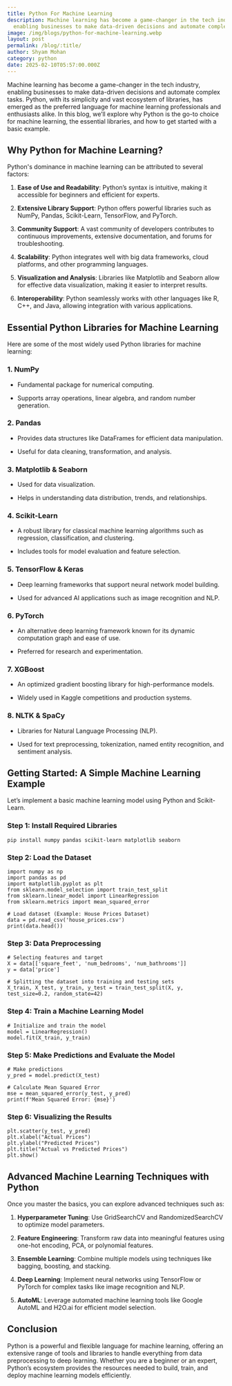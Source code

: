 ```yaml
---
title: Python For Machine Learning
description: Machine learning has become a game-changer in the tech industry,
  enabling businesses to make data-driven decisions and automate complex tasks.
image: /img/blogs/python-for-machine-learning.webp
layout: post
permalink: /blog/:title/
author: Shyam Mohan
category: python
date: 2025-02-10T05:57:00.000Z
---
```


Machine learning has become a game-changer in the tech industry, enabling businesses to make data-driven decisions and automate complex tasks. Python, with its simplicity and vast ecosystem of libraries, has emerged as the preferred language for machine learning professionals and enthusiasts alike. In this blog, we’ll explore why Python is the go-to choice for machine learning, the essential libraries, and how to get started with a basic example.

## Why Python for Machine Learning?

Python's dominance in machine learning can be attributed to several factors:

1.  **Ease of Use and Readability**: Python’s syntax is intuitive, making it accessible for beginners and efficient for experts.
    
2.  **Extensive Library Support**: Python offers powerful libraries such as NumPy, Pandas, Scikit-Learn, TensorFlow, and PyTorch.
    
3.  **Community Support**: A vast community of developers contributes to continuous improvements, extensive documentation, and forums for troubleshooting.
    
4.  **Scalability**: Python integrates well with big data frameworks, cloud platforms, and other programming languages.
    
5.  **Visualization and Analysis**: Libraries like Matplotlib and Seaborn allow for effective data visualization, making it easier to interpret results.
    
6.  **Interoperability**: Python seamlessly works with other languages like R, C++, and Java, allowing integration with various applications.
    

## Essential Python Libraries for Machine Learning

Here are some of the most widely used Python libraries for machine learning:

### 1. **NumPy**

-   Fundamental package for numerical computing.
    
-   Supports array operations, linear algebra, and random number generation.
    

### 2. **Pandas**

-   Provides data structures like DataFrames for efficient data manipulation.
    
-   Useful for data cleaning, transformation, and analysis.
    

### 3. **Matplotlib & Seaborn**

-   Used for data visualization.
    
-   Helps in understanding data distribution, trends, and relationships.
    

### 4. **Scikit-Learn**

-   A robust library for classical machine learning algorithms such as regression, classification, and clustering.
    
-   Includes tools for model evaluation and feature selection.
    

### 5. **TensorFlow & Keras**

-   Deep learning frameworks that support neural network model building.
    
-   Used for advanced AI applications such as image recognition and NLP.
    

### 6. **PyTorch**

-   An alternative deep learning framework known for its dynamic computation graph and ease of use.
    
-   Preferred for research and experimentation.
    

### 7. **XGBoost**

-   An optimized gradient boosting library for high-performance models.
    
-   Widely used in Kaggle competitions and production systems.
    

### 8. **NLTK & SpaCy**

-   Libraries for Natural Language Processing (NLP).
    
-   Used for text preprocessing, tokenization, named entity recognition, and sentiment analysis.
    

## Getting Started: A Simple Machine Learning Example

Let’s implement a basic machine learning model using Python and Scikit-Learn.

### Step 1: Install Required Libraries

```
pip install numpy pandas scikit-learn matplotlib seaborn
```

### Step 2: Load the Dataset

```
import numpy as np
import pandas as pd
import matplotlib.pyplot as plt
from sklearn.model_selection import train_test_split
from sklearn.linear_model import LinearRegression
from sklearn.metrics import mean_squared_error

# Load dataset (Example: House Prices Dataset)
data = pd.read_csv('house_prices.csv')
print(data.head())
```

### Step 3: Data Preprocessing

```
# Selecting features and target
X = data[['square_feet', 'num_bedrooms', 'num_bathrooms']]
y = data['price']

# Splitting the dataset into training and testing sets
X_train, X_test, y_train, y_test = train_test_split(X, y, test_size=0.2, random_state=42)
```

### Step 4: Train a Machine Learning Model

```
# Initialize and train the model
model = LinearRegression()
model.fit(X_train, y_train)
```

### Step 5: Make Predictions and Evaluate the Model

```
# Make predictions
y_pred = model.predict(X_test)

# Calculate Mean Squared Error
mse = mean_squared_error(y_test, y_pred)
print(f'Mean Squared Error: {mse}')
```

### Step 6: Visualizing the Results

```
plt.scatter(y_test, y_pred)
plt.xlabel("Actual Prices")
plt.ylabel("Predicted Prices")
plt.title("Actual vs Predicted Prices")
plt.show()
```

## Advanced Machine Learning Techniques with Python

Once you master the basics, you can explore advanced techniques such as:

1.  **Hyperparameter Tuning**: Use GridSearchCV and RandomizedSearchCV to optimize model parameters.
    
2.  **Feature Engineering**: Transform raw data into meaningful features using one-hot encoding, PCA, or polynomial features.
    
3.  **Ensemble Learning**: Combine multiple models using techniques like bagging, boosting, and stacking.
    
4.  **Deep Learning**: Implement neural networks using TensorFlow or PyTorch for complex tasks like image recognition and NLP.
    
5.  **AutoML**: Leverage automated machine learning tools like Google AutoML and H2O.ai for efficient model selection.
    

## Conclusion

Python is a powerful and flexible language for machine learning, offering an extensive range of tools and libraries to handle everything from data preprocessing to deep learning. Whether you are a beginner or an expert, Python’s ecosystem provides the resources needed to build, train, and deploy machine learning models efficiently.
